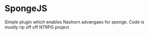 # SpongeJS
Simple plugin which enables Nashorn advangaes for sponge. Code is mostly rip off off NTRPG project
